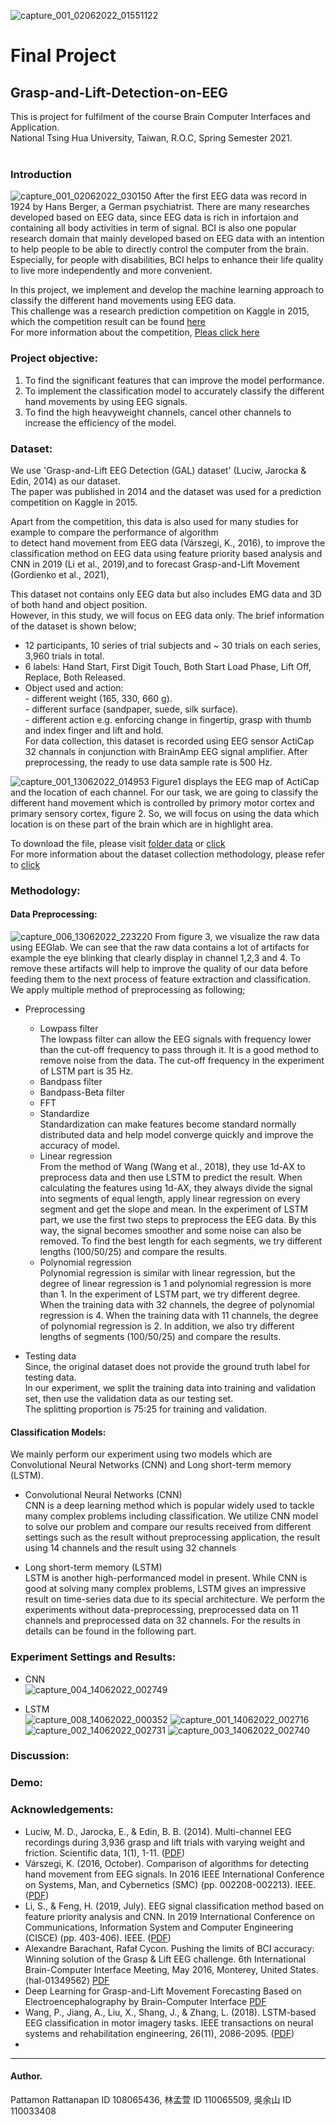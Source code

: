 ![capture_001_02062022_01551122](https://user-images.githubusercontent.com/21188544/171472880-b9909c94-5293-477d-9443-7f5620cfcaa2.jpg)

# Final Project
## Grasp-and-Lift-Detection-on-EEG
This is project for fulfilment of the course Brain Computer Interfaces and Application. <br />
National Tsing Hua University, Taiwan, R.O.C, Spring Semester 2021. <br /> <br />

### Introduction
![capture_001_02062022_030150](https://user-images.githubusercontent.com/21188544/171482094-eae8c6ea-ebeb-4df1-8442-c8b805d3283a.jpg)
After the first EEG data was record in 1924 by Hans Berger, a German psychiatrist. There are many researches developed based on EEG data, since EEG data is rich in infortaion and containing all body activities in term of signal. BCI is also one popular research domain that mainly developed based on EEG data with an intention to help people to be able to directly control the computer from the brain. Especially, for people with disabilities, BCI helps to enhance their life quality to live more independently and more convenient.<br />

In this project, we implement and develop the machine learning approach to classify the different hand movements using EEG data.<br />
This challenge was a research prediction competition on Kaggle in 2015, which the competition result can be found [here ](https://hal.archives-ouvertes.fr/hal-01349562/)<br />
For more information about the competition, [Pleas click here ](https://www.kaggle.com/competitions/grasp-and-lift-eeg-detection/data)


### Project objective:
1. To find the significant features that can improve the model performance.
2. To implement the classification model to accurately classify the different hand movements by using EEG signals.
3. To find the high heavyweight channels, cancel other channels to increase the efficiency of the model.<br />
 

### Dataset:
We use 'Grasp-and-Lift EEG Detection (GAL) dataset' (Luciw, Jarocka & Edin, 2014) as our dataset. <br />
The paper was published in 2014 and the dataset was used for a prediction competition on Kaggle in 2015. <br />

Apart from the competition, this data is also used for many studies for example to compare the performance of algorithm  
to detect hand movement from EEG data (Várszegi, K., 2016), to improve the classification method on EEG data using 
feature priority based analysis and CNN in 2019 (Li et al., 2019),and to forecast Grasp-and-Lift Movement (Gordienko et al., 2021), 

This dataset not contains only EEG data but also includes EMG data and 3D of both hand and object position.  <br />
However, in this study, we will focus on EEG data only. The brief information of the dataset is shown below; <br />
  - 12 participants, 10 series of trial subjects and ~ 30 trials on each series, 3,960 trials in total.<br />
  - 6 labels: Hand Start, First Digit Touch, Both Start Load Phase, Lift Off, Replace, Both Released.
  - Object used and action:<br />
        - different weight (165, 330, 660 g).<br />
        - different surface (sandpaper, suede, silk surface).<br />
        - different action e.g. enforcing change in fingertip, grasp with thumb and index finger and  lift and hold.<br />
For data collection, this dataset is recorded using EEG sensor ActiCap 32 channals in conjunction with BrainAmp EEG signal amplifier. After preprocessing, the ready to use data sample rate is 500 Hz.
        
![capture_001_13062022_014953](https://user-images.githubusercontent.com/21188544/173246397-fa775461-8c87-4b51-9361-91c28a9a5603.jpg)
Figure1 displays the EEG map of ActiCap and the location of each channel. For our task, we are going to classify the different hand movement which is controlled by primory motor cortex and primary sensory cortex, figure 2. So, we will focus on using the data which location is on these part of the brain which are in highlight area.

To download the file, please visit [folder data](https://github.com/rickylk/LSTM-based-method-for-grasp-and-lift-detection-on-EEG/tree/main/data) or [click]( https://www.kaggle.com/competitions/grasp-and-lift-eeg-detection/data) <br />
For more information about the dataset collection methodology, please refer to [click](https://www.nature.com/articles/sdata201447) <br />

### Methodology: 

#### Data Preprocessing:
![capture_006_13062022_223220](https://user-images.githubusercontent.com/21188544/173377539-f0caa1d4-efcb-4f1e-a294-2d9b736a7fb4.jpg)
From figure 3, we visualize the raw data using EEGlab. We can see that the raw data contains a lot of artifacts for example the eye blinking that clearly display in channel 1,2,3 and 4. To remove these artifacts will help to improve the quality of our data before feeding them to the next process of feature extraction and classification. We apply multiple method of preprocessing as following;
- Preprocessing<br />
   -  Lowpass filter <br />
      The lowpass filter can allow the EEG signals with frequency lower than the cut-off frequency to pass through it. It is a good method to remove noise from the data. The cut-off frequency in the experiment of LSTM part is 35 Hz.
   -  Bandpass filter <br />     
   -  Bandpass-Beta filter   <br />     
   -  FFT<br />
   -  Standardize<br />
      Standardization can make features become standard normally distributed data and help model converge quickly and improve the accuracy of model.
   -  Linear regression<br />
      From the method of Wang (Wang et al., 2018), they use 1d-AX to preprocess data and then use LSTM to predict the result. When calculating the features using 1d-AX, they always divide the signal into segments of equal length, apply linear regression on every segment and get the slope and mean. In the experiment of LSTM part, we use the first two steps to preprocess the EEG data. By this way, the signal becomes smoother and some noise can also be removed.
      To find the best length for each segments, we try different lengths (100/50/25) and compare the results.
   -  Polynomial regression<br />
      Polynomial regression is similar with linear regression, but the degree of linear regression is 1 and polynomial regression is more than 1. In the experiment of LSTM part, we try different degree. When the training data with 32 channels, the degree of polynomial regression is 4. When the training data with 11 channels, the degree of polynomial regression is 2.
      In addition, we also try different lengths of segments (100/50/25) and compare the results.

   
- Testing data <br />
Since, the original dataset does not provide the ground truth label for testing data. <br />
In our experiment, we split the training data into training and validation set, then use the validation data as our testing set. <br />
The splitting proportion is 75:25 for training and validation. <br />

#### Classification Models:
We mainly perform our experiment using two models which are Convolutional Neural Networks (CNN) and Long short-term memory (LSTM).<br />
- Convolutional Neural Networks (CNN) <br />
CNN is a deep learning method which is popular widely used to tackle many complex problems including classification. We utilize CNN model to solve our problem and compare our results received from different settings such as the result without preprocessing application, the result using 14 channels and the result using 32 channels   

- Long short-term memory (LSTM) <br />
LSTM is another high-performanced model in present. While CNN is good at solving many complex problems, LSTM gives an impressive result on time-series data due to its special architecture. We perform the experiments without data-preprocessing, preprocessed data on 11 channels and preprocessed data on 32 channels. For the results in details can be found in the following part.


###  Experiment Settings and Results:
- CNN <br />
![capture_004_14062022_002749](https://user-images.githubusercontent.com/21188544/173400795-b8b4e5e3-4e9e-439b-b13b-d9b66dad840a.jpg)






- LSTM  <br />
![capture_008_14062022_000352](https://user-images.githubusercontent.com/21188544/173396609-ba8d7678-6659-4f34-b0f3-482759bda2ff.jpg)
![capture_001_14062022_002716](https://user-images.githubusercontent.com/21188544/173400849-af9ba0ec-62e2-44ed-bce4-44f34dd9bf54.jpg)
![capture_002_14062022_002731](https://user-images.githubusercontent.com/21188544/173400882-b7505fbc-ce97-4d40-a5fd-78bec393d473.jpg)
![capture_003_14062022_002740](https://user-images.githubusercontent.com/21188544/173400940-f6b047c4-7d7c-4e93-b210-4c5920ee2376.jpg)



### Discussion:

###  Demo:

### Acknowledgements:
- Luciw, M. D., Jarocka, E., & Edin, B. B. (2014). Multi-channel EEG recordings during 3,936 grasp and lift trials with varying weight and friction. Scientific data, 1(1), 1-11. ([PDF](https://www.nature.com/articles/sdata201447))
- Várszegi, K. (2016, October). Comparison of algorithms for detecting hand movement from EEG signals. In 2016 IEEE International Conference on Systems, Man, and Cybernetics (SMC) (pp. 002208-002213). IEEE.([PDF](https://ieeexplore.ieee.org/abstract/document/7844566))
- Li, S., & Feng, H. (2019, July). EEG signal classification method based on feature priority analysis and CNN. In 2019 International Conference on Communications, Information System and Computer Engineering (CISCE) (pp. 403-406). IEEE. ([PDF](https://ieeexplore.ieee.org/abstract/document/8805870))
- Alexandre Barachant, Rafał Cycon. Pushing the limits of BCI accuracy: Winning solution of the Grasp & Lift EEG challenge. 6th International Brain-Computer Interface Meeting, May 2016, Monterey, United States. ⟨hal-01349562⟩ [PDF](https://hal.archives-ouvertes.fr/hal-01349562/)
- Deep Learning for Grasp-and-Lift Movement Forecasting Based on Electroencephalography by Brain-Computer Interface [PDF](https://link.springer.com/chapter/10.1007/978-3-030-80475-6_1)
- Wang, P., Jiang, A., Liu, X., Shang, J., & Zhang, L. (2018). LSTM-based EEG classification in motor imagery tasks. IEEE transactions on neural systems and rehabilitation engineering, 26(11), 2086-2095. ([PDF](https://ieeexplore.ieee.org/abstract/document/8496885))
- 
----------------------------------------------------------------------------
#### Author.
Pattamon Rattanapan  ID 108065436, 林孟萱 ID 110065509, 吳余山 ID 110033408  



